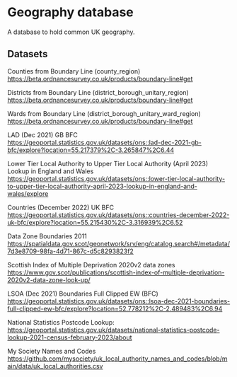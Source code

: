 # Geography database

A database to hold common UK geography.

## Datasets


Counties from Boundary Line (county_region)
https://beta.ordnancesurvey.co.uk/products/boundary-line#get

Districts from Boundary Line (district_borough_unitary_region)
https://beta.ordnancesurvey.co.uk/products/boundary-line#get

Wards from Boundary Line (district_borough_unitary_ward_region)
https://beta.ordnancesurvey.co.uk/products/boundary-line#get

LAD (Dec 2021) GB BFC
https://geoportal.statistics.gov.uk/datasets/ons::lad-dec-2021-gb-bfc/explore?location=55.217379%2C-3.265847%2C6.44


Lower Tier Local Authority to Upper Tier Local Authority (April 2023) Lookup in England and Wales
https://geoportal.statistics.gov.uk/datasets/ons::lower-tier-local-authority-to-upper-tier-local-authority-april-2023-lookup-in-england-and-wales/explore


Countries (December 2022) UK BFC
https://geoportal.statistics.gov.uk/datasets/ons::countries-december-2022-uk-bfc/explore?location=55.215430%2C-3.316939%2C6.52


Data Zone Boundaries 2011
https://spatialdata.gov.scot/geonetwork/srv/eng/catalog.search#/metadata/7d3e8709-98fa-4d71-867c-d5c8293823f2


Scottish Index of Multiple Deprivation 2020v2 data zones
https://www.gov.scot/publications/scottish-index-of-multiple-deprivation-2020v2-data-zone-look-up/


LSOA (Dec 2021) Boundaries Full Clipped EW (BFC)
https://geoportal.statistics.gov.uk/datasets/ons::lsoa-dec-2021-boundaries-full-clipped-ew-bfc/explore?location=52.778212%2C-2.489483%2C6.94


National Statistics Postcode Lookup:
https://geoportal.statistics.gov.uk/datasets/national-statistics-postcode-lookup-2021-census-february-2023/about


My Society Names and Codes
https://github.com/mysociety/uk_local_authority_names_and_codes/blob/main/data/uk_local_authorities.csv
